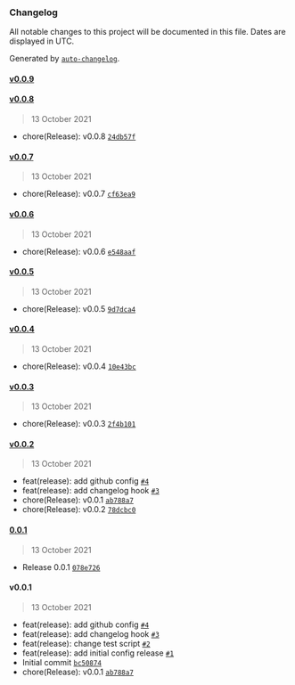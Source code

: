 ### Changelog

All notable changes to this project will be documented in this file. Dates are displayed in UTC.

Generated by [`auto-changelog`](https://github.com/CookPete/auto-changelog).

#### [v0.0.9](https://github.corp.globant.com/jhony-lopez/release-test/compare/v0.0.8...v0.0.9)

#### [v0.0.8](https://github.corp.globant.com/jhony-lopez/release-test/compare/v0.0.7...v0.0.8)

> 13 October 2021

- chore(Release): v0.0.8 [`24db57f`](https://github.corp.globant.com/jhony-lopez/release-test/commit/24db57f977a42d6ff150e0df43cb5977d6fa11b8)

#### [v0.0.7](https://github.corp.globant.com/jhony-lopez/release-test/compare/v0.0.6...v0.0.7)

> 13 October 2021

- chore(Release): v0.0.7 [`cf63ea9`](https://github.corp.globant.com/jhony-lopez/release-test/commit/cf63ea92d37b663454d8dc3ac5c3fe0dcab55af4)

#### [v0.0.6](https://github.corp.globant.com/jhony-lopez/release-test/compare/v0.0.5...v0.0.6)

> 13 October 2021

- chore(Release): v0.0.6 [`e548aaf`](https://github.corp.globant.com/jhony-lopez/release-test/commit/e548aaf45ddf354624345be4fb8e0abe91eb9d19)

#### [v0.0.5](https://github.corp.globant.com/jhony-lopez/release-test/compare/v0.0.4...v0.0.5)

> 13 October 2021

- chore(Release): v0.0.5 [`9d7dca4`](https://github.corp.globant.com/jhony-lopez/release-test/commit/9d7dca41a0a69ecf3c5977c13ee6c947275e9874)

#### [v0.0.4](https://github.corp.globant.com/jhony-lopez/release-test/compare/v0.0.3...v0.0.4)

> 13 October 2021

- chore(Release): v0.0.4 [`10e43bc`](https://github.corp.globant.com/jhony-lopez/release-test/commit/10e43bc1dbdc07928d8f89e7c40ab25430ad2478)

#### [v0.0.3](https://github.corp.globant.com/jhony-lopez/release-test/compare/v0.0.2...v0.0.3)

> 13 October 2021

- chore(Release): v0.0.3 [`2f4b101`](https://github.corp.globant.com/jhony-lopez/release-test/commit/2f4b1018a108c2afc1c32ad422506bfc4668673d)

#### [v0.0.2](https://github.corp.globant.com/jhony-lopez/release-test/compare/0.0.1...v0.0.2)

> 13 October 2021

- feat(release): add github config [`#4`](https://github.corp.globant.com/jhony-lopez/release-test/pull/4)
- feat(release): add changelog hook [`#3`](https://github.corp.globant.com/jhony-lopez/release-test/pull/3)
- chore(Release): v0.0.1 [`ab788a7`](https://github.corp.globant.com/jhony-lopez/release-test/commit/ab788a7f9e016abe163d3f0c19fefb51b86951c8)
- chore(Release): v0.0.2 [`78dcbc0`](https://github.corp.globant.com/jhony-lopez/release-test/commit/78dcbc05f34d5fef3531c306f1ca53c75a6d31ff)

#### [0.0.1](https://github.corp.globant.com/jhony-lopez/release-test/compare/v0.0.1...0.0.1)

> 13 October 2021

- Release 0.0.1 [`078e726`](https://github.corp.globant.com/jhony-lopez/release-test/commit/078e7262a733c3bed0cb63db007491c1f555a44f)

#### v0.0.1

> 13 October 2021

- feat(release): add github config [`#4`](https://github.corp.globant.com/jhony-lopez/release-test/pull/4)
- feat(release): add changelog hook [`#3`](https://github.corp.globant.com/jhony-lopez/release-test/pull/3)
- feat(release): change test script [`#2`](https://github.corp.globant.com/jhony-lopez/release-test/pull/2)
- feat(release): add initial config release [`#1`](https://github.corp.globant.com/jhony-lopez/release-test/pull/1)
- Initial commit [`bc50874`](https://github.corp.globant.com/jhony-lopez/release-test/commit/bc50874ee8436acccd2a1d109c5087abc9b0b4ac)
- chore(Release): v0.0.1 [`ab788a7`](https://github.corp.globant.com/jhony-lopez/release-test/commit/ab788a7f9e016abe163d3f0c19fefb51b86951c8)
